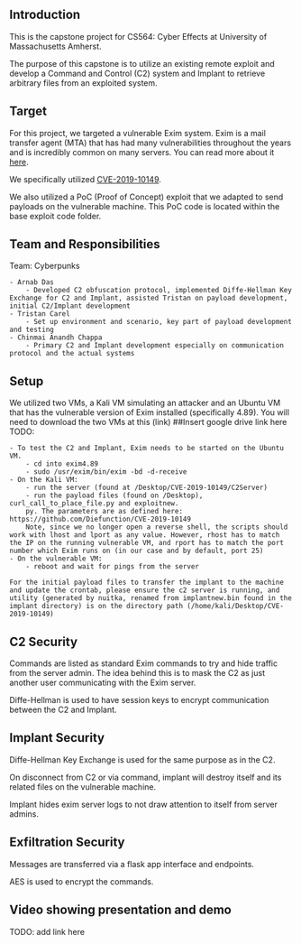 
## Introduction
This is the capstone project for CS564: Cyber Effects at University of Massachusetts Amherst. 

The purpose of this capstone is to utilize an existing remote exploit and develop a Command and Control (C2) system and Implant to retrieve arbitrary files from an exploited system.

## Target
For this project, we targeted a vulnerable Exim system. Exim is a mail transfer agent (MTA) that has had many vulnerabilities throughout the years and is incredibly common on many servers. You can read more about it [here](https://en.wikipedia.org/wiki/Exim).

We specifically utilized [CVE-2019-10149](https://nvd.nist.gov/vuln/detail/cve-2019-10149).
    
We also utilized a PoC (Proof of Concept) exploit that we adapted to send payloads on the vulnerable machine. This PoC code is located within the base exploit code folder.

## Team and Responsibilities
Team: Cyberpunks

    - Arnab Das 
        - Developed C2 obfuscation protocol, implemented Diffe-Hellman Key Exchange for C2 and Implant, assisted Tristan on payload development, initial C2/Implant development
    - Tristan Carel
        - Set up environment and scenario, key part of payload development and testing
    - Chinmai Anandh Chappa
        - Primary C2 and Implant development especially on communication protocol and the actual systems
## Setup
We utilized two VMs, a Kali VM simulating an attacker and an Ubuntu VM that has the vulnerable version of Exim installed (specifically 4.89).  You will need to download the two VMs at this (link)  ##Insert google drive link here TODO:

    - To test the C2 and Implant, Exim needs to be started on the Ubuntu VM.
        - cd into exim4.89
        - sudo /usr/exim/bin/exim -bd -d-receive
    - On the Kali VM:
        - run the server (found at /Desktop/CVE-2019-10149/C2Server)
        - run the payload files (found on /Desktop), curl_call_to_place_file.py and exploitnew.
        py. The parameters are as defined here: https://github.com/Diefunction/CVE-2019-10149
        Note, since we no longer open a reverse shell, the scripts should work with lhost and lport as any value. However, rhost has to match the IP on the running vulnerable VM, and rport has to match the port number which Exim runs on (in our case and by default, port 25)
    - On the vulnerable VM:
        - reboot and wait for pings from the server

    For the initial payload files to transfer the implant to the machine and update the crontab, please ensure the c2 server is running, and utility (generated by nuitka, renamed from implantnew.bin found in the implant directory) is on the directory path (/home/kali/Desktop/CVE-2019-10149)

## C2 Security
Commands are listed as standard Exim commands to try and hide traffic from the server admin. The idea behind this is to mask the C2 as just another user communicating with the Exim server.

Diffe-Hellman is used to have session keys to encrypt communication between the C2 and Implant.

## Implant Security
Diffe-Hellman Key Exchange is used for the same purpose as in the C2.

On disconnect from C2 or via command, implant will destroy itself and its related files on the vulnerable machine.

Implant hides exim server logs to not draw attention to itself from server admins.

## Exfiltration Security
Messages are transferred via a flask app interface and endpoints.

AES is used to encrypt the commands.

## Video showing presentation and demo
TODO: add link here []()

